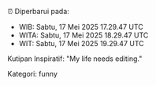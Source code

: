 ⏰ Diperbarui pada:
- WIB: Sabtu, 17 Mei 2025 17.29.47 UTC
- WITA: Sabtu, 17 Mei 2025 18.29.47 UTC
- WIT: Sabtu, 17 Mei 2025 19.29.47 UTC

Kutipan Inspiratif:
"My life needs editing."


Kategori: funny

